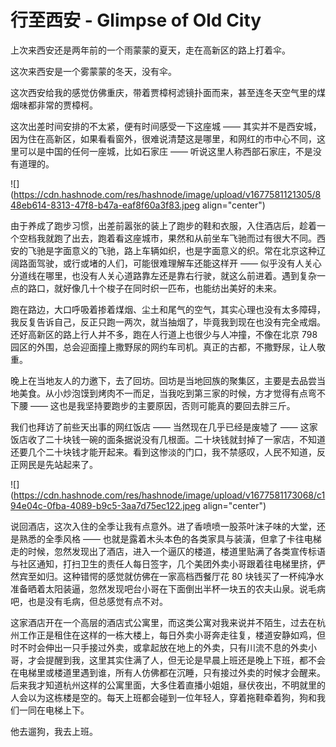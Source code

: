 # 行至西安 - Glimpse of Old City

上次来西安还是两年前的一个雨蒙蒙的夏天，走在高新区的路上打着伞。

这次来西安是一个雾蒙蒙的冬天，没有伞。

这次西安给我的感觉仿佛重庆，带着贾樟柯滤镜扑面而来，甚至连冬天空气里的煤烟味都非常的贾樟柯。

这次出差时间安排的不太紧，便有时间感受一下这座城 —— 其实并不是西安城，因为住在高新区，如果看看窗外，很难说清楚这是哪里，和网红的市中心不同，这里可以是中国的任何一座城，比如石家庄 —— 听说这里人称西部石家庄，不是没有道理的。

![](https://cdn.hashnode.com/res/hashnode/image/upload/v1677581121305/848eb614-8313-47f8-b47a-eaf8f60a3f83.jpeg align="center")

由于养成了跑步习惯，出差前嚣张的装上了跑步的鞋和衣服，入住酒店后，趁着一个空档我就跑了出去，跑着看这座城市，果然和从前坐车飞驰而过有很大不同。西安的飞驰是字面意义的飞驰，路上车辆如织，也是字面意义的织。常在北京这种辽阔路面驾驶，或行或堵的人们，可能很难理解车还能这样开 —— 似乎没有人关心分道线在哪里，也没有人关心道路靠左还是靠右行驶，就这么前进着。遇到复杂一点的路口，就好像几十个梭子在同时织一匹布，也能纺出美好的未来。

跑在路边，大口呼吸着掺着煤烟、尘土和尾气的空气，其实心理也没有太多障碍，我反复告诉自己，反正只跑一两次，就当抽烟了，毕竟我到现在也没有完全戒烟。还好高新区的路上行人并不多，跑在人行道上也很少与人冲撞，不像在北京 798 园区的外围，总会迎面撞上撒野尿的网约车司机。真正的古都，不撒野尿，让人敬重。

晚上在当地友人的力邀下，去了回坊。回坊是当地回族的聚集区，主要是去品尝当地美食。从小炒泡馍到烤肉不一而足，当我吃到第三家的时候，方才觉得有点弯不下腰 —— 这也是我坚持要跑步的主要原因，否则可能真的要回去胖三斤。

我们也拜访了前些天出事的网红饭店 —— 当然现在几乎已经是废墟了 —— 这家饭店收了二十块钱一碗的面条据说没有几根面。二十块钱就封掉了一家店，不知道还要几个二十块钱才能开起来。看到这惨淡的门口，我不禁感叹，人民不知道，反正网民是先站起来了。

![](https://cdn.hashnode.com/res/hashnode/image/upload/v1677581173068/c194e04c-0fba-4089-b9c5-3aa7d75ec122.jpeg align="center")

说回酒店，这次入住的全季让我有点意外。进了香喷喷一股茶叶沫子味的大堂，还是熟悉的全季风格 —— 也就是露着木头本色的各类家具与装潢，但拿了卡往电梯走的时候，忽然发现出了酒店，进入一个逼仄的楼道，楼道里贴满了各类宣传标语与社区通知，打扫卫生的责任人每日签字，几个美团外卖小哥跟着往电梯里挤，俨然宾至如归。这种错愕的感觉就仿佛在一家高档西餐厅花 80 块钱买了一杯纯净水准备晒着太阳装逼，忽然发现吧台小哥在下面倒出半杯一块五的农夫山泉。说毛病吧，也是没有毛病，但总感觉有点不对。

这家酒店开在一个高层的酒店式公寓里，而这类公寓对我来说并不陌生，过去在杭州工作正是租住在这样的一栋大楼上，每日外卖小哥奔走往复，楼道安静如鸡，但时不时会伸出一只手接过外卖，或拿起放在地上的外卖，只有川流不息的外卖小哥，才会提醒到我，这里其实住满了人，但无论是早晨上班还是晚上下班，都不会在电梯里或楼道里遇到谁，所有人仿佛都在沉睡，只有接过外卖的时候才会醒来。后来我才知道杭州这样的公寓里面，大多住着直播小姐姐，昼伏夜出，不明就里的人会以为这栋楼是空的。每天上班都会碰到一位年轻人，穿着拖鞋牵着狗，狗和我们一同在电梯上下。

他去遛狗，我去上班。